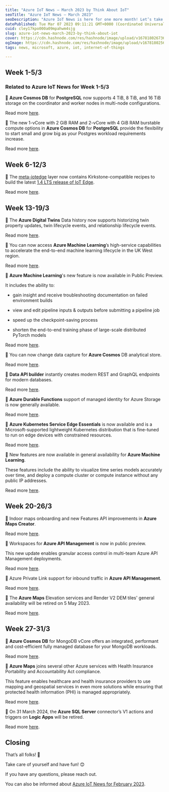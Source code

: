 ```yaml
---
title: "Azure IoT News – March 2023 by Think About IoT"
seoTitle: "Azure IoT News – March 2023"
seoDescription: "Azure IoT News is here for one more month! Let’s take a look at the news of March 2023 together."
datePublished: Tue Mar 07 2023 09:11:21 GMT+0000 (Coordinated Universal Time)
cuid: cley17kpo000a09mpahwm4sjg
slug: azure-iot-news-march-2023-by-think-about-iot
cover: https://cdn.hashnode.com/res/hashnode/image/upload/v1678180267367/172a60ef-a65e-4464-84d1-2832cfec0f7a.jpeg
ogImage: https://cdn.hashnode.com/res/hashnode/image/upload/v1678180256605/f57a4cf7-dd35-4621-b463-2ff9ac53bf04.jpeg
tags: news, microsoft, azure, iot, internet-of-things

---
```


## **Week 1-5/3**

### **Related to Azure IoT News for Week 1-5/3**

🔸 **Azure Cosmos DB** for **PostgreSQL** now supports 4 TiB, 8 TiB, and 16 TiB storage on the coordinator and worker nodes in multi-node configurations.

Read more [here](https://azure.microsoft.com/en-gb/updates/generally-available-4-tib-8-tib-and-16-tib-storage-per-node-for-azure-cosmos-db-for-postgresql/?WT.mc_id=IoT-MVP-5004643).

🔸 The new 1-vCore with 2 GiB RAM and 2-vCore with 4 GiB RAM burstable compute options in **Azure Cosmos DB** for **PostgreSQL** provide the flexibility to start small and grow big as your Postgres workload requirements increase.

Read more [here](https://azure.microsoft.com/en-gb/updates/generally-available-burstable-compute-for-single-node-configurations-for-azure-cosmos-db-for-postgresql/?WT.mc_id=IoT-MVP-5004643).

## **Week 6-12/3**

🔸 The [meta-iotedge](https://github.com/azure/meta-iotedge) layer now contains Kirkstone-compatible recipes to build the latest [1.4 LTS release of IoT Edge](https://azure.microsoft.com/en-us/updates/generally-available-iot-edge-14-lts/?WT.mc_id=IoT-MVP-5004643).

Read more [here](https://azure.microsoft.com/en-gb/updates/general-availability-yocto-kirkstone-recipes-for-iot-edge-14-lts/?WT.mc_id=IoT-MVP-5004643).

## **Week 13-19/3**

🔸 The **Azure Digital Twins** Data history now supports historizing twin property updates, twin lifecycle events, and relationship lifecycle events.

Read more [here](https://azure.microsoft.com/en-gb/updates/generally-available-azure-digital-twins-data-history-supports-graph-updates/?WT.mc_id=IoT-MVP-5004643).

🔸 You can now access **Azure Machine Learning**’s high-service capabilities to accelerate the end-to-end machine learning lifecycle in the UK West region.

Read more [here](https://azure.microsoft.com/en-gb/updates/azure-machine-learning-march-2023-region-expansion-announcement/?WT.mc_id=IoT-MVP-5004643).

🔸 **Azure Machine Learning**'s new feature is now available in Public Preview.

It includes the ability to:

* gain insight and receive troubleshooting documentation on failed environment builds
    
* view and edit pipeline inputs & outputs before submitting a pipeline job
    
* speed up the checkpoint-saving process
    
* shorten the end-to-end training phase of large-scale distributed PyTorch models
    

Read more [here](https://azure.microsoft.com/en-gb/updates/azure-machine-learning-public-preview-updates-for-march-2023/?WT.mc_id=IoT-MVP-5004643).

🔸 You can now change data capture for **Azure Cosmos** DB analytical store.

Read more [here](https://azure.microsoft.com/en-gb/updates/public-preview-change-data-capture-for-azure-cosmos-db-analytical-store/?WT.mc_id=IoT-MVP-5004643).

🔸 **Data API builder** instantly creates modern REST and GraphQL endpoints for modern databases.

Read more [here](https://azure.microsoft.com/en-gb/updates/public-preview-data-api-builder-instantly-creates-modern-rest-and-graphql-endpoints-for-modern-databases/?WT.mc_id=IoT-MVP-5004643).

🔸 **Azure Durable Functions** support of managed identity for Azure Storage is now generally available.

Read more [here](https://azure.microsoft.com/en-gb/updates/generally-available-durable-functions-support-of-managed-identity-for-azure-storage/?WT.mc_id=IoT-MVP-5004643).

🔸 **Azure Kubernetes Service Edge Essentials** is now available and is a Microsoft-supported lightweight Kubernetes distribution that is fine-tuned to run on edge devices with constrained resources.

Read more [here](https://azure.microsoft.com/en-gb/updates/now-available-azure-kubernetes-service-edge-essentials/?WT.mc_id=IoT-MVP-5004643).

🔸 New features are now available in general availability for **Azure Machine Learning**.

These features include the ability to visualize time series models accurately over time, and deploy a compute cluster or compute instance without any public IP addresses.

Read more [here](https://azure.microsoft.com/en-gb/updates/azure-machine-learning-generally-availability-updates-for-march-2023/?WT.mc_id=IoT-MVP-5004643).

## **Week 20-26/3**

🔸 Indoor maps onboarding and new Features API improvements in **Azure Maps Creator**.

Read more [here](https://azure.microsoft.com/en-gb/updates/public-preview-azure-maps-creator-improved-indoor-maps-onboarding-and-new-features-api/?WT.mc_id=IoT-MVP-5004643).

🔸 Workspaces for **Azure API Management** is now in public preview.

This new update enables granular access control in multi-team Azure API Management deployments.

Read more [here](https://azure.microsoft.com/en-gb/updates/public-preview-workspaces-in-azure-api-management/?WT.mc_id=IoT-MVP-5004643).

🔸 Azure Private Link support for inbound traffic in **Azure API Management**.

Read more [here](https://azure.microsoft.com/en-gb/updates/generally-available-azure-private-link-support-in-azure-api-management/?WT.mc_id=IoT-MVP-5004643).

🔸 The **Azure Maps** Elevation services and Render V2 DEM tiles' general availability will be retired on 5 May 2023.

Read more [here](https://azure.microsoft.com/en-gb/updates/azure-maps-elevation-apis-and-render-v2-dem-tiles-will-be-retired-on-5-may-2023/?WT.mc_id=IoT-MVP-5004643).

## **Week 27-31/3**

🔸 **Azure Cosmos DB** for MongoDB vCore offers an integrated, performant and cost-efficient fully managed database for your MongoDB workloads.

Read more [here](https://azure.microsoft.com/en-gb/updates/public-preview-azure-cosmos-db-for-mongodb-vcore/?WT.mc_id=IoT-MVP-5004643).

🔸 **Azure Maps** joins several other Azure services with Health Insurance Portability and Accountability Act compliance.

This feature enables healthcare and health insurance providers to use mapping and geospatial services in even more solutions while ensuring that protected health information (PHI) is managed appropriately.

Read more [here](https://azure.microsoft.com/en-gb/updates/azure-maps-is-now-hipaa-health-insurance-portability-and-accountability-act-compliant-2/?WT.mc_id=IoT-MVP-5004643).

🔸 On 31 March 2024, the **Azure SQL Server** connector’s V1 actions and triggers on **Logic Apps** will be retired.

Read more [here](https://azure.microsoft.com/en-gb/updates/sql-server-connector-s-v1-actions-and-triggers-will-be-retired-on-31-march-2024-transition-to-sql-server-connector-s-v2-actio/?WT.mc_id=IoT-MVP-5004643).

## **Closing**

That’s all folks! 👋

Take care of yourself and have fun! 😊

If you have any questions, please reach out.

You can also be informed about [Azure IoT News for February 2023](https://www.thinkaboutiot.com/index.php/2023/02/28/azure-iot-news-february-2023-by-think-about-iot/).